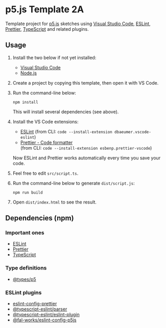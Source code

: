 # p5.js Template 2A

Template project for [p5.js](https://p5js.org/) sketches using [Visual Studio Code](https://code.visualstudio.com/), [ESLint](https://eslint.org/), [Prettier](https://prettier.io/), [TypeScript](https://www.typescriptlang.org/) and related plugins.

## Usage

1. Install the two below if not yet installed:
    - [Visual Studio Code](https://code.visualstudio.com/)
    - [Node.js](https://nodejs.org/)

2. Create a project by copying this template, then open it with VS Code.

3. Run the command-line below:

    ```shell
    npm install
    ```

    This will install several dependencies (see above).

4. Install the VS Code extensions:
    - [ESLint](https://marketplace.visualstudio.com/items?itemName=dbaeumer.vscode-eslint)
    (from CLI: `code --install-extension dbaeumer.vscode-eslint`)
    - [Prettier - Code formatter](https://marketplace.visualstudio.com/items?itemName=esbenp.prettier-vscode)  
    (from CLI: `code --install-extension esbenp.prettier-vscode`)

    Now ESLint and Prettier works automatically every time you save your code.

5. Feel free to edit `src/script.ts`.
6. Run the command-line below to generate `dist/script.js`:

    ```shell
    npm run build
    ```

7. Open `dist/index.html` to see the result.

## Dependencies (npm)

### Important ones

- [ESLint](https://www.npmjs.com/package/eslint)
- [Prettier](https://www.npmjs.com/package/prettier)
- [TypeScript](https://www.npmjs.com/package/typescript)

### Type definitions

- [@types/p5](https://www.npmjs.com/package/@types/p5)

### ESLint plugins

- [eslint-config-prettier](https://www.npmjs.com/package/eslint-config-prettier)
- [@typescript-eslint/parser](https://www.npmjs.com/package/@typescript-eslint/parser)
- [@typescript-eslint/eslint-plugin](https://www.npmjs.com/package/@typescript-eslint/eslint-plugin)
- [@fal-works/eslint-config-p5js](https://www.npmjs.com/package/@fal-works/eslint-config-p5js)
